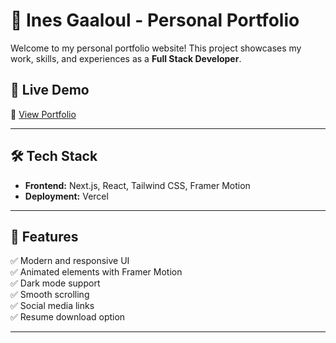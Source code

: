 # 🚀 Ines Gaaloul - Personal Portfolio  

Welcome to my personal portfolio website! This project showcases my work, skills, and experiences as a **Full Stack Developer**.  

## 📌 Live Demo  
🔗 [View Portfolio](https://your-portfolio-link.com)  

---

## 🛠️ Tech Stack  
- **Frontend:** Next.js, React, Tailwind CSS, Framer Motion   
- **Deployment:** Vercel  

---

## 🎨 Features  
✅ Modern and responsive UI  
✅ Animated elements with Framer Motion  
✅ Dark mode support  
✅ Smooth scrolling  
✅ Social media links  
✅ Resume download option  

---

